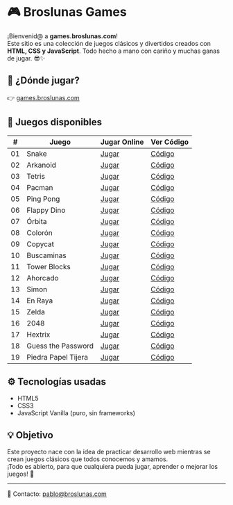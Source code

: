 # 🎮 Broslunas Games

¡Bienvenid@ a **games.broslunas.com**!  
Este sitio es una colección de juegos clásicos y divertidos creados con **HTML, CSS y JavaScript**. Todo hecho a mano con cariño y muchas ganas de jugar. 😎✨

## 🚀 ¿Dónde jugar?
👉 [games.broslunas.com](https://games.broslunas.com)

## 🎲 Juegos disponibles

| #  | Juego                | Jugar Online                                         | Ver Código                                                  |
|----|----------------------|------------------------------------------------------|--------------------------------------------------------------|
| 01 | Snake                | [Jugar](https://games.broslunas.com/01-snake)        | [Código](https://github.com/Broslunas/tree/main/Games/01-snake)               |
| 02 | Arkanoid             | [Jugar](https://games.broslunas.com/02-arkanoid-game)| [Código](https://github.com/Broslunas/Games/tree/main/02-arkanoid-game)       |
| 03 | Tetris               | [Jugar](https://games.broslunas.com/03-tetris)       | [Código](https://github.com/Broslunas/Games/tree/main/03-tetris)              |
| 04 | Pacman               | [Jugar](https://games.broslunas.com/04-pacman)       | [Código](https://github.com/Broslunas/Games/tree/main/04-pacman)              |
| 05 | Ping Pong            | [Jugar](https://games.broslunas.com/05-pingpong)     | [Código](https://github.com/Broslunas/Games/tree/main/05-pingpong)            |
| 06 | Flappy Dino          | [Jugar](https://games.broslunas.com/06-flappy-dino)  | [Código](https://github.com/Broslunas/Games/tree/main/06-flappy-dino)         |
| 07 | Órbita               | [Jugar](https://games.broslunas.com/07-orbita)       | [Código](https://github.com/Broslunas/Games/tree/main/07-orbita)              |
| 08 | Colorón              | [Jugar](https://games.broslunas.com/08-coloron)      | [Código](https://github.com/Broslunas/Games/tree/main/08-coloron)             |
| 09 | Copycat              | [Jugar](https://games.broslunas.com/09-copycat)      | [Código](https://github.com/Broslunas/Games/tree/main/09-copycat)             |
| 10 | Buscaminas           | [Jugar](https://games.broslunas.com/10-buscaminas)   | [Código](https://github.com/Broslunas/Games/tree/main/10-buscaminas)          |
| 11 | Tower Blocks         | [Jugar](https://games.broslunas.com/11-towerblocks)  | [Código](https://github.com/Broslunas/Games/tree/main/11-towerblocks)         |
| 12 | Ahorcado             | [Jugar](https://games.broslunas.com/12-ahorcado)     | [Código](https://github.com/Broslunas/Games/tree/main/12-ahorcado)            |
| 13 | Simon                | [Jugar](https://games.broslunas.com/13-simon)        | [Código](https://github.com/Broslunas/Games/tree/main/13-simon)               |
| 14 | En Raya              | [Jugar](https://games.broslunas.com/14-3-en-raya)    | [Código](https://github.com/Broslunas/Games/tree/main/14-3-en-raya)           |
| 15 | Zelda                | [Jugar](https://games.broslunas.com/15-zelda)        | [Código](https://github.com/Broslunas/Games/tree/main/15-zelda)               |
| 16 | 2048                 | [Jugar](https://games.broslunas.com/16-2048)         | [Código](https://github.com/Broslunas/Games/tree/main/16-2048)                |
| 17 | Hextrix              | [Jugar](https://games.broslunas.com/17-hextrix)      | [Código](https://github.com/Broslunas/Games/tree/main/17-hextrix)             |
| 18 | Guess the Password   | [Jugar](https://games.broslunas.com/18-guess-the-password) | [Código](https://github.com/Broslunas/Games/tree/main/18-guess-the-password) |
| 19 | Piedra Papel Tijera  | [Jugar](https://games.broslunas.com/19-rock-paper-scissors) | [Código](https://github.com/Broslunas/Games/tree/main/19-rock-paper-scissors) |

## ⚙️ Tecnologías usadas

- HTML5  
- CSS3  
- JavaScript Vanilla (puro, sin frameworks)

## 💡 Objetivo

Este proyecto nace con la idea de practicar desarrollo web mientras se crean juegos clásicos que todos conocemos y amamos.  
¡Todo es abierto, para que cualquiera pueda jugar, aprender o mejorar los juegos! 🎉

---

💌 Contacto: [pablo@broslunas.com](mailto:pablo@broslunas.com)
